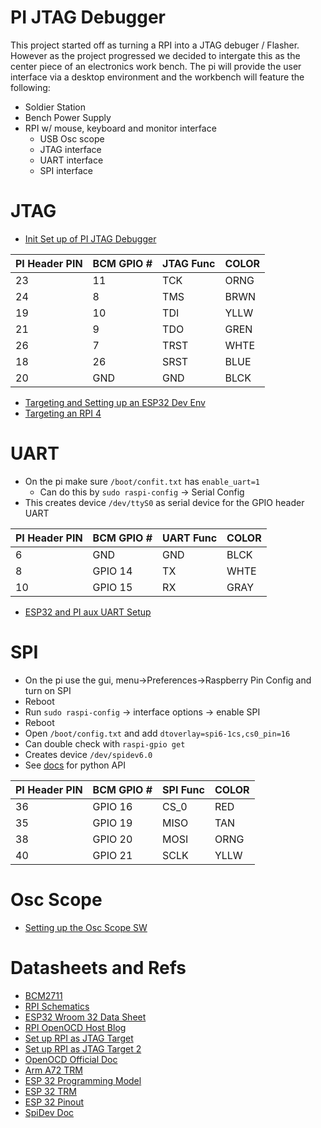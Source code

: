 # PI JTAG Debugger

This project started off as turning a RPI into a JTAG debuger / Flasher. However as the project progressed we decided to intergate this as the center piece of an electronics work bench. The pi will provide the user interface via a desktop environment and the workbench will feature the following:

* Soldier Station
* Bench Power Supply
* RPI w/ mouse, keyboard and monitor interface
    * USB Osc scope
    * JTAG interface
    * UART interface
    * SPI interface

# JTAG

* [Init Set up of PI JTAG Debugger](./writeups/Init_PI_JTAG_Test.md)

| PI Header PIN | BCM GPIO # | JTAG Func | COLOR |
| --- | --- | --- | --- |
| 23 |  11 |  TCK | ORNG |
| 24 |   8 |  TMS | BRWN |
| 19 |  10 |  TDI | YLLW |
| 21 |   9 |  TDO | GREN |
| 26 |   7 | TRST | WHTE |
| 18 |  26 | SRST | BLUE |
| 20 | GND |  GND | BLCK |

* [Targeting and Setting up an ESP32 Dev Env](./writeups/Init_PI_JTAG_Test.md#esp-32-set-up)
* [Targeting an RPI 4](./writeups/RPI4_JTAG_Target.md)

# UART

* On the pi make sure `/boot/confit.txt` has `enable_uart=1`
    * Can do this by `sudo raspi-config` -> Serial Config 
* This creates device `/dev/ttyS0` as serial device for the GPIO header UART

| PI Header PIN | BCM GPIO # | UART Func | COLOR |
| --- | --- | --- | --- |
|  6 |     GND | GND | BLCK |
|  8 | GPIO 14 |  TX | WHTE |
| 10 | GPIO 15 |  RX | GRAY |

* [ESP32 and PI aux UART Setup](./writeups/ESP32_GPIO_UART.md)

# SPI

* On the pi use the gui, menu->Preferences->Raspberry Pin Config and turn on SPI
* Reboot
* Run `sudo raspi-config` -> interface options -> enable SPI
* Reboot
* Open `/boot/config.txt` and add `dtoverlay=spi6-1cs,cs0_pin=16`
* Can double check with `raspi-gpio get`
* Creates device `/dev/spidev6.0`
* See [docs](./Docs/draft_spidev_doc.pdf) for python API

| PI Header PIN | BCM GPIO # | SPI Func | COLOR |
| --- | --- | --- | --- |
| 36 | GPIO 16 | CS_0 |  RED |
| 35 | GPIO 19 | MISO |  TAN |
| 38 | GPIO 20 | MOSI | ORNG |
| 40 | GPIO 21 | SCLK | YLLW |

# Osc Scope

* [Setting up the Osc Scope SW](./writeups/install_osc_scope.md)

# Datasheets and Refs

* [BCM2711](./Docs/bcm2711-peripherals.pdf)
* [RPI Schematics](./Docs/raspberry-pi-4-reduced-schematics.pdf)
* [ESP32 Wroom 32 Data Sheet](./Docs/esp32-wroom-32_datasheet_en.pdf)
* [RPI OpenOCD Host Blog](https://blog.wokwi.com/gdb-debugging-esp32-using-raspberry-pi/)
* [Set up RPI as JTAG Target](https://sysprogs.com/VisualKernel/tutorials/raspberry/jtagsetup/)
* [Set up RPI as JTAG Target 2](https://www.vinnie.work/blog/2020-11-06-baremetal-rpi4-setup)
* [OpenOCD Official Doc](./Docs/openocd.pdf)
* [Arm A72 TRM](./Docs/cortex_a72_mpcore_trm_100095_0001_02_en.pdf)
* [ESP 32 Programming Model](https://docs.espressif.com/projects/esp-idf/en/latest/esp32/index.html)
* [ESP 32 TRM](./Docs/esp32_technical_reference_manual_en.pdf)
* [ESP 32 Pinout](./Docs/ESP32-36-Pin-Pinout.jpg)
* [SpiDev Doc](./Docs/draft_spidev_doc.pdf)